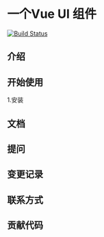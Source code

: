 #  一个Vue UI 组件
[![Build Status](https://www.travis-ci.org/J-h125/vue-wheel-1.svg?branch=main)](https://www.travis-ci.org/J-h125/vue-wheel-1)


## 介绍

## 开始使用
1.安装

## 文档

## 提问

## 变更记录

## 联系方式

## 贡献代码
